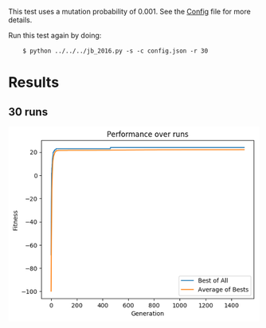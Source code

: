 This test uses a mutation probability of 0.001.
See the [Config](config.json) file for more details.

Run this test again by doing:

        $ python ../../../jb_2016.py -s -c config.json -r 30

# Results

## 30 runs

![Stat n Plot](stat_n_plot.png)